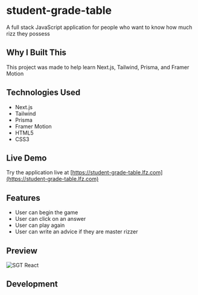# student-grade-table

A full stack JavaScript application for people who want to know how much rizz they possess

## Why I Built This

This project was made to help learn Next.js, Tailwind, Prisma, and Framer Motion

## Technologies Used

- Next.js
- Tailwind
- Prisma
- Framer Motion
- HTML5
- CSS3

## Live Demo

Try the application live at [https://student-grade-table.lfz.com](https://student-grade-table.lfz.com)

## Features

- User can begin the game
- User can click on an answer
- User can play again
- User can write an advice if they are master rizzer

## Preview

![SGT React](rizz-o-meter\public\assets\rizz.gif)

## Development
